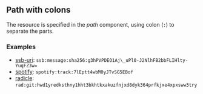 ## Path with colons

The resource is specified in the *path* component, using colon (`:`) to separate the parts.

### Examples

- [ssb-uri](../references/ssb-uri.md): `ssb:message:sha256:g3hPVPDEO1Aj\_uPl0-J2NlhFB2bbFLIHlty-YuqFZ3w=`
- [spotify](../references/spotify.md): `spotify:track:7lEptt4wbM0yJTvSG5EBof`
- [radicle](../references/radicle.md): `rad:git:hwd1yredksthny1hht3bkhtkxakuzfnjxd8dyk364prfkjxe4xpxsww3try`